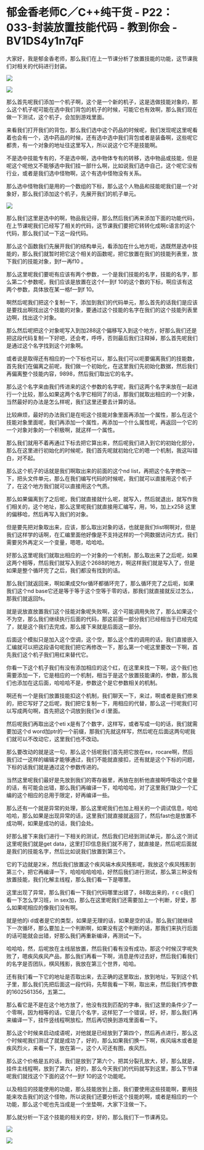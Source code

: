 # 郁金香老师C／C++纯干货 - P22：033-封装放置技能代码 - 教到你会 - BV1DS4y1n7qF

大家好，我是郁金香老师，那么我们在上一节课分析了放置技能的功能，这节课我们对相关的代码进行封装。

![](img/a088418ca102f5381ba9d455b6e8269f_1.png)

![](img/a088418ca102f5381ba9d455b6e8269f_2.png)

那么首先呢我们添加一个机子啊，这个是一个新的机子，这是选做技能对象的，那么这个机子呢可能在选中我们背包的机子的时候，可能它也有效啊，那么我们现在做一下测试，这个机子，会加到游戏里面。

来看我们打开我们的背包，那么我们选中这个药品的时候呢，我们发现呢这里呢看着也会有一个，选中药品的时候，还有选中选中我们背包或者是装备啊，这些呢它都贵，有一个对象的地址往这里写入，所以说这个它不是技能啊。

不是选中技能专有的，不是选中啊，选中物体专有的转移，选中物品或技能，但是呢这个呢他又不能够选中我们挂一部什么啊，比如说我们选中自己，这个呢它没有行业，或者是我们选中怪物啊，这个有选中怪物没有关系。

那么选中怪物我们是用的一个数组的下标，那么这个人物品和技能呢我们是一个对象好，那么我们添加这个机子，先展开我们的机子单元。



![](img/a088418ca102f5381ba9d455b6e8269f_4.png)

那么我们这里是选中的啊，物品我记得，那么然后我们再来添加下面的功能代码，在上节课呢我们已经写了相关的代码，这节课我们要把它转转化成啊c语言的这个代码，那么我们试一下这一段代码。

那么这个函数我们先展开我们的结构单元，看添加在什么地方呃，选既然是选中技能的，那么我们就暂时把它这个相关的函数呢，把它放置在我们的技能列表里，放下我们的技能对象，到f一再f10 。

那么这里呢我们要呃有应该有两个参数，一个是我们技能的名字，技能的名字，那么第二个参数呢，我们应该是放置在这个f一到f 10的这个数的下标，啊应该有这两个参数，具体放在某一格f一到f 10。

啊然后呢我们把这个复制一下，添加到我们的代码单元，那么首先的话我们是应该是要找出啊找出这个技能的对象，要通过这个技能的名字在我们的这个技能列表里边啊，找出这个对象。

那么然后呢把这个对象呢写入到加288这个偏移写入到这个地方，好那么我们还是把这段代码复制一下好吧，还会考，呼呼，否则最后我们注释掉，那么首先呢我们是通过这个名字找到这个对象啊。

或者说是取得还有相应的一个下标也可以，那么我们可以呃要偏离我们的技能数，首先我们在偏离之前呢，我们做一个初始化，在这里我们先初始化数据，然后我们再偏离整个技能内容，9898，然后我们取出它的名字。

那么这个名字来由我们传进来的这个参数的名字呢，我们这两个名字来放在一起进行一个比较，那么如果这两个名字它相同了的话，那我们就取出相应的一个对象，当然最好的办法是怎么样呢，我们这里还要去计算的话。

比较麻烦，最好的办法我们是在呃这个技能对象里面再添加一个属性，那么在这个技能对象里面呢，我们再添加一个属性，再添加一个什么属性呢，再返回一个它的一个对象对象的一个积极啊，就这样一个属性。

那么我们就用不着再通过下标去把它算出来，然后呢我们进入到它的初始化部分，那么在这里进行初始化的时候呢，我们首先呢就初始化它的嗯一个机制，我这叫错白，对不起。

那么这个机子的话就是我们啊取出来的前面的这个nd list，再把这个名字修改一下，把头文件单元，那么在我们编写代码的时候呢，我们就可以直接用这个机子了，在这个地方我们就可以直接用这个气质。

那么如果偏离到了之后呢，我们就直接就什么呢，就写入，然后就退出，就写作我们相关的，这个地址，那么这里呢我们就直接用汇编写，用，16，加上x258 这里的偏移哈，然后再写入我们的对象。

但是要先把对象取出来，应该，那么取出对象的话，也就是我们tlist啊啊对，但是我们这样学的话啊，在汇编里面他好像是不支持这样的一个网数据访问方式，我们需要另外再定义一个变量，嗯嗯，哈哈哈。

好那么这里呢我们就取出相应的一个对象的一个机制，那么取出来了之后呢，如果这两个相等，然后我们就写入到这个2688的地方，啊这样我们就是写入了，但是如果是整个循环完了之后，我们都没有找到的话。

那么我们就返回来，啊如果成交for循环都循环完了，那么循环完了之后呃，如果我们这个nd base它还是等于等于这个空等于零的话，那我们就直接就反过怎么，那我们就返回fs。

就是说放直放置我们这个技能对象呢失败啊，这个可能调用失败了，那么如果这个不为空，那么我们继续执行后面的代码，那这前面一部分我们已经相当于已经完成了，就是这个我们去完成，那么接下来就是后面这一部分。

后面这个模拟只是加入这个空调，这个空，那么这个库的调用的话，我们直接嵌入汇编就可以把这段语句呢我们把它再修改一下，那么第一个呢这里要改一下啊，首先我们这个机子我们用红来替代它。

你看一下这个机子我们有没有添加相应的这个红，在这里来找一下啊，这个我们也需要添加一下，它是相应的一个机制，相当于是这个放置技能课的，参数，那么我们也添加在这后面，哈哈哈不是，参数这个是它参数相关的机制。

啊还有一个是我们放置技能扣这个机制，我们聊天一下，来过，啊或者是我们修来的，把它写好了之后呢，我们把它复制一下，用相应的代替，那么这一行呢我们可以写成两句啊，首先把这个词放到我们e d i里面。

然后呢我们再取出这个eti x是有了个数字，这样写，或者写成一句的话，我们就需要加这个d word加ptr的一个前缀，那我们先就这样写，然后呢在后面这两句呢我们就可以不改动它，这里我们也不改动。

那么要改动的就是这一句，那么这个括呢我们首先把它放在ex，rocare啊，然后我们过一这样的编辑才能够通过，我们不能就直接扣，还有就是这个下标的问题，下标的话我们就是通过这个参数传进的。

当然这里呢我们最好是先放到我们的寄存器里，再放在剖析他直接啊呼吸这个变量的话，有可能会出错，那么我们再编译一下，哈哈哈哈，对了这里我们缺少一个汇编的这个相应的总用于限定，好再编译一些。

那么还有一个就是异常的处理，那么这里呢我们也加上相关的一个调试信息，哈哈哈哈，那么如果是出现异常的话，这里我们就直接就返回了，然后fast也是放置不成功啊，如果是成功的话，我们会处。

好那么接下来我们进行一下相关的测试，然后我们已经到测试单元，那么这个测试这里呢我们就是get data，这里打印信息我们就不用了，就直接是，然后呢后面就是我们的技能名字，然后比如说我们放置到第三个。

它的下边就是2米，然后我们放置这个疾风端木疾风残影呢，我放这个疾风残影到第三个，把它再编译一下，哈哈哈哈哈哈，好然后我们进行测试，那么第三种没有放置技能，我们化解主线程，那么我们看一下是哪里。

这里出现了异常，那么我们看一下我们代码哪里出错了，88取出来的，r c c我们看一下怎么学习班，in sex加，那么在这里呢我们还需要加上一个判断，好爱，那么如果呢相应的像我们没有啊。

就是他的i d或者是它的类型，如果是无理的话，如果是空的话，那么我们就继续下一次循环，那么要加上一个判断啊，如果没有这个判断的话，那我们来执行后面的话可能就会出错，好那么我们再重新编译，再测试一下。

哈哈哈，然，后呢放在主线层放置，然后我们看有没有成功，那这个时候汉字呢失败了，嗯疾风疾风产品，那么我们再看一下啊，消息是传过去好，然后我们看我们的名字是否团队，棋风残影，我放在第三个世界，哈哈。

还有我们看一下它的地址是否取出来，去正确的这里取出，放到地址，写到这个机子里，那么我们先把后面这一段代码，先帮我看一下啊，取出来，然后我们传参数的1602561356，五第二。

那么看它是不是在这个地方放了，他没有找到匹配的字串，我们这里的条件少了一个零啊，因为相等的话，它是几个名字，这样犯了一个错误，好，好，那么我们再来编译一下，挂件竖线程啊放松，然后再切换到游戏里面看一下。

那么这个时候来启动成语呢，对他就是已经放到了第四个，然后再点进行，那么这个时候呢我们测试了就是成功了，好的，那么如果我们换一下啊，疾风端木或者是疾风烈火，来看一下，放在第一，这个人可还有图，疾风烈。

那么这个价格是五的话，我们是放到了第六个，把其分裂孔放大，好，那么就是，挂件主线程啊，放到了第六，好的，那么今天我们的代码就写到这里，那么下节课呢我们就找这个下面的这个f一到f 10的这个功能呢。

以及相应的技能使用的功能，那么技能放到上面，我们要使用这些技能啊，要用技能来攻击我们的这个怪物，所以说我们还要分析这个技能的啊，或者是相应的一个功能，那么这个呢也先当成是一个坐垫啊，大家下注做一下。

那么就分析一下这个技能的相关的空，好的，那么我们下一节课再见。

![](img/a088418ca102f5381ba9d455b6e8269f_6.png)

![](img/a088418ca102f5381ba9d455b6e8269f_7.png)